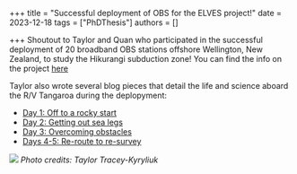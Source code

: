 +++
title = "Successful deployment of OBS for the ELVES project!"
date = 2023-12-18
tags = ["PhDThesis"]
authors = []

+++
Shoutout to Taylor and Quan who participated in the successful deployment of 20 broadband OBS stations offshore Wellington, New Zealand, to study the Hikurangi subduction zone! You can find the info on the project [here](https://www.eastcoastlab.org.nz/projects/science-projects/elves-earthquakes-and-locking-investigation-of-subduction/)

Taylor also wrote several blog pieces that detail the life and science aboard the R/V Tangaroa during the deplopyment: 

- [Day 1: Off to a rocky start](https://www.eastcoastlab.org.nz/news/article/227/rv-tangaroa-blog-day-1-off-to-a-rocky-start)
- [Day 2: Getting out sea legs](https://www.eastcoastlab.org.nz/projects/science-projects/elves-earthquakes-and-locking-investigation-of-subduction/article/228/rv-tangaroa-blog-day-2-getting-our-sea-legs?t=featured&s=16)
- [Day 3: Overcoming obstacles](https://www.eastcoastlab.org.nz/projects/science-projects/elves-earthquakes-and-locking-investigation-of-subduction/article/229/rv-tangaroa-blog-day-3-overcoming-obstacles?t=featured&s=16)
- [Days 4-5: Re-route to re-survey](https://www.eastcoastlab.org.nz/projects/science-projects/elves-earthquakes-and-locking-investigation-of-subduction/article/230/rv-tangaroa-blog-days-4-and-5-re-route-to-re-survey?t=featured&s=16)

![](/img/posts/Tangaroa-blog-1-3.png)
*Photo credits: Taylor Tracey-Kyryliuk*